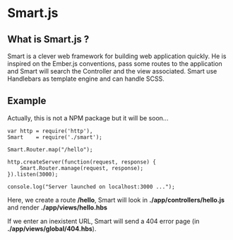 Smart.js
=========

## What is Smart.js ?

Smart is a clever web framework for building web application quickly. He is inspired on the Ember.js conventions, pass some routes to the application and Smart will search the Controller and the view associated.
Smart use Handlebars as template engine and can handle SCSS.


## Example
Actually, this is not a NPM package but it will be soon...

````
var http = require('http'),
Smart    = require('./smart');

Smart.Router.map("/hello");

http.createServer(function(request, response) {
	Smart.Router.manage(request, response);
}).listen(3000);

console.log("Server launched on localhost:3000 ...");
````

Here, we create a route **/hello**, Smart will look in **./app/controllers/hello.js** and render **./app/views/hello.hbs**

If we enter an inexistent URL, Smart will send a 404 error page (in **./app/views/global/404.hbs**).